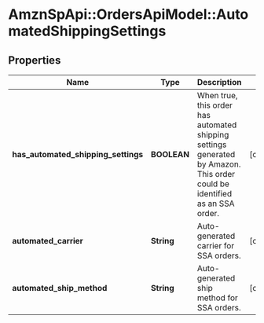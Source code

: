 # AmznSpApi::OrdersApiModel::AutomatedShippingSettings

## Properties
Name | Type | Description | Notes
------------ | ------------- | ------------- | -------------
**has_automated_shipping_settings** | **BOOLEAN** | When true, this order has automated shipping settings generated by Amazon. This order could be identified as an SSA order. | [optional] 
**automated_carrier** | **String** | Auto-generated carrier for SSA orders. | [optional] 
**automated_ship_method** | **String** | Auto-generated ship method for SSA orders. | [optional] 

